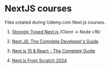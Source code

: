 # NextJS courses

Files created during Udemy.com Next.js courses.

1. [Strongly Typed Next.js](https://www.udemy.com/course/strongly-typed-next-js) /Client -> Node v16/

2. [Next JS: The Complete Developer's Guide](https://www.udemy.com/course/next-js-the-complete-developers-guide)

3. [Next.js 15 & React - The Complete Guide](https://www.udemy.com/course/nextjs-react-the-complete-guide)

4. [Next.js From Scratch 2024](https://www.udemy.com/course/nextjs-from-scratch)

